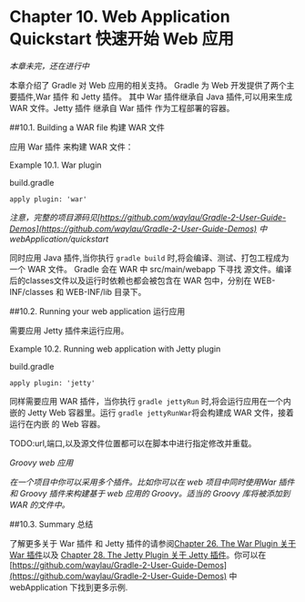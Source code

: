 Chapter 10. Web Application Quickstart 快速开始 Web 应用
===================

*本章未完，还在进行中*

本章介绍了 Gradle 对 Web 应用的相关支持。 Gradle 为 Web 开发提供了两个主要插件,War 插件 和 Jetty 插件。 其中 War 插件继承自 Java 插件,可以用来生成 WAR 文件。Jetty 插件 继承自 War 插件 作为工程部署的容器。

##10.1. Building a WAR file 构建 WAR 文件

应用 War 插件 来构建 WAR 文件：

Example 10.1. War plugin

build.gradle

	apply plugin: 'war'

*注意，完整的项目源码见[https://github.com/waylau/Gradle-2-User-Guide-Demos](https://github.com/waylau/Gradle-2-User-Guide-Demos) 中 webApplication/quickstart*

同时应用 Java 插件,当你执行 `gradle build` 时,将会编译、测试、打包工程成为一个 WAR 文件。 Gradle 会在 WAR 中 src/main/webapp 下寻找 源文件。编译后的classes文件以及运行时依赖也都会被包含在 WAR  包中，分别在 WEB-INF/classes 和 WEB-INF/lib 目录下。

##10.2. Running your web application 运行应用

需要应用 Jetty 插件来运行应用。

Example 10.2. Running web application with Jetty plugin

build.gradle

	apply plugin: 'jetty'

同样需要应用 WAR 插件，当你执行 `gradle jettyRun` 时,将会运行应用在一个内嵌的 Jetty Web 容器里。运行 `gradle jettyRunWar`将会构建成 WAR 文件，接着运行在内嵌 的 Web 容器。

TODO:url,端口,以及源文件位置都可以在脚本中进行指定修改并重载。

*Groovy web 应用*

*在一个项目中你可以采用多个插件。比如你可以在 web 项目中同时使用War 插件和 Groovy 插件来构建基于 web 应用的 Groovy。适当的 Groovy 库将被添加到 WAR 的文件中。*

##10.3. Summary 总结

了解更多关于 War 插件 和 Jetty 插件的请参阅[Chapter 26. The War Plugin 关于 War 插件](https://github.com/waylau/Gradle-2-User-Guide/blob/master/Chapter%2026.%20The%20War%20Plugin%20%E5%85%B3%E4%BA%8E%20War%20%E6%8F%92%E4%BB%B6.md)以及 [Chapter 28. The Jetty Plugin 关于 Jetty 插件](https://github.com/waylau/Gradle-2-User-Guide/blob/master/Chapter%2028.%20The%20Jetty%20Plugin%20%E5%85%B3%E4%BA%8E%20Jetty%20%E6%8F%92%E4%BB%B6.md)。你可以在[https://github.com/waylau/Gradle-2-User-Guide-Demos](https://github.com/waylau/Gradle-2-User-Guide-Demos) 中 webApplication 下找到更多示例.